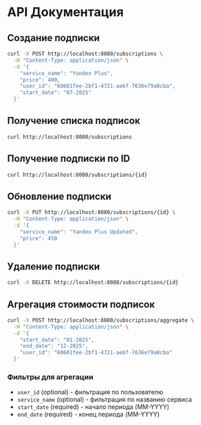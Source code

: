 # API Документация

## Создание подписки

```bash
curl -X POST http://localhost:8080/subscriptions \
  -H "Content-Type: application/json" \
  -d '{
    "service_name": "Yandex Plus",
    "price": 400,
    "user_id": "60601fee-2bf1-4721-ae6f-7636e79a0cba",
    "start_date": "07-2025"
  }'
```

## Получение списка подписок

```bash
curl http://localhost:8080/subscriptions
```

## Получение подписки по ID

```bash
curl http://localhost:8080/subscriptions/{id}
```

## Обновление подписки

```bash
curl -X PUT http://localhost:8080/subscriptions/{id} \
  -H "Content-Type: application/json" \
  -d '{
    "service_name": "Yandex Plus Updated",
    "price": 450
  }'
```

## Удаление подписки

```bash
curl -X DELETE http://localhost:8080/subscriptions/{id}
```

## Агрегация стоимости подписок

```bash
curl -X POST http://localhost:8080/subscriptions/aggregate \
  -H "Content-Type: application/json" \
  -d '{
    "start_date": "01-2025",
    "end_date": "12-2025",
    "user_id": "60601fee-2bf1-4721-ae6f-7636e79a0cba"
  }'
```
### Фильтры для агрегации

- `user_id` (optional) - фильтрация по пользователю
- `service_name` (optional) - фильтрация по названию сервиса
- `start_date` (required) - начало периода (MM-YYYY)
- `end_date` (required) - конец периода (MM-YYYY)



